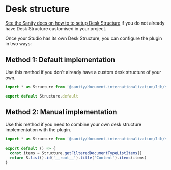 # Desk structure

[See the Sanity docs on how to to setup Desk Structure](https://www.sanity.io/guides/getting-started-with-structure-builder) if you do not already have Desk Structure customised in your project.

Once your Studio has its own Desk Structure, you can configure the plugin in two ways:

## Method 1: Default implementation

Use this method if you don't already have a custom desk structure of your own.

```js
import * as Structure from '@sanity/document-internationalization/lib/structure'

export default Structure.default
```

## Method 2: Manual implementation

Use this method if you need to combine your own desk structure implementation with the plugin.

```js
import * as Structure from '@sanity/document-internationalization/lib/structure'

export default () => {
  const items = Structure.getFilteredDocumentTypeListItems()
  return S.list().id('__root__').title('Content').items(items)
}
```
